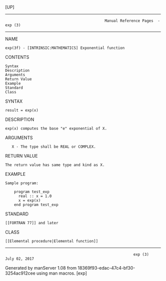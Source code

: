 [UP]

-----------------------------------------------------------------------------------------------------------------------------------
                                                 Manual Reference Pages  - exp (3)
-----------------------------------------------------------------------------------------------------------------------------------
                                                                 
NAME

    exp(3f) - [INTRINSIC:MATHEMATICS] Exponential function

CONTENTS

    Syntax
    Description
    Arguments
    Return Value
    Example
    Standard
    Class

SYNTAX

    result = exp(x)

DESCRIPTION

    exp(x) computes the base "e" exponential of X.

ARGUMENTS

       X - The type shall be REAL or COMPLEX.

RETURN VALUE

    The return value has same type and kind as X.

EXAMPLE

    Sample program:

        program test_exp
          real :: x = 1.0
          x = exp(x)
        end program test_exp



STANDARD

    [[FORTRAN 77]] and later

CLASS

    [[Elemental procedure|Elemental function]]

-----------------------------------------------------------------------------------------------------------------------------------

                                                              exp (3)                                                 July 02, 2017

Generated by manServer 1.08 from 18369f93-edac-47c4-bf30-3254ac912cee using man macros.
                                                               [exp]
